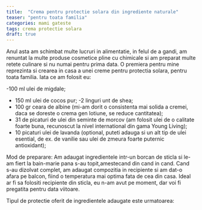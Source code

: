 ```yaml
---
title:  "Crema pentru protectie solara din ingrediente naturale"
teaser: "pentru toata familia"
categories: mami gateste
tags: crema protectie solara 
draft: true
---
```


Anul asta am schimbat multe lucruri in alimentatie, in felul de a gandi, am renuntat la multe produse cosmetice pline cu chimicale si am preparat multe retete culinare si nu numai pentru prima data.
O premiera pentru mine reprezinta si crearea in casa a unei creme pentru protectia solara, pentru toata familia.
Iata ce am folosit eu:

-100 ml ulei de migdale;
- 150 ml ulei de cocos pur;
-2 linguri unt de shea;
- 100 gr ceara de albine (mi-am dorit o consistenta mai solida a cremei, daca se doreste o crema gen lotiune, se reduce cantitatea);
- 31 de picaturi de ulei din seminte de morcov (am folosit ulei de o calitate foarte buna, recunoscut la nivel international din gama Young Living);
- 10 picaturi ulei de lavanda (optional, puteti adauga si un alt tip de ulei esential, de ex. de vanilie sau ulei de zmeura foarte puternic antioxidant);


Mod de preparare: Am adaugat ingredientele intr-un borcan de sticla si le-am fiert la bain-marie pana s-au topit,amestecand din cand in cand.
Cand s-au dizolvat complet, am adaugat compozitia in recipiente si am dat-o afara pe balcon, fiind o temperatura mai optima fata de cea din casa.
Ideal ar fi sa folositi recipiente din sticla, eu n-am avut pe moment, dar voi fi pregatita pentru data viitoare.

Tipul de protectie oferit de ingredientele adaugate este urmatoarea:
